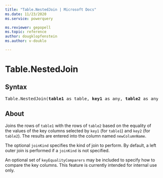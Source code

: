 ```yaml
---
title: "Table.NestedJoin | Microsoft Docs"
ms.date: 11/23/2020
ms.service: powerquery

ms.reviewer: gepopell
ms.topic: reference
author: dougklopfenstein
ms.author: v-douklo

---
```

# Table.NestedJoin

## Syntax

<pre>
Table.NestedJoin(<b>table1</b> as table, <b>key1</b> as any, <b>table2</b> as any, <b>key2</b> as any, <b>newColumnName</b> as text, optional <b>joinKind</b> as nullable number, optional <b>keyEqualityComparers</b> as nullable list) as table
</pre>

## About
Joins the rows of `table1` with the rows of `table2` based on the equality of the values of the key columns selected by `key1` (for `table1`) and `key2` (for `table2`). The results are entered into the column named `newColumnName`.

The optional `joinKind` specifies the kind of join to perform. By default, a left outer join is performed if a `joinKind` is not specified.

An optional set of `keyEqualityComparers` may be included to specify how to compare the key columns. This feature is currently intended for internal use only.
